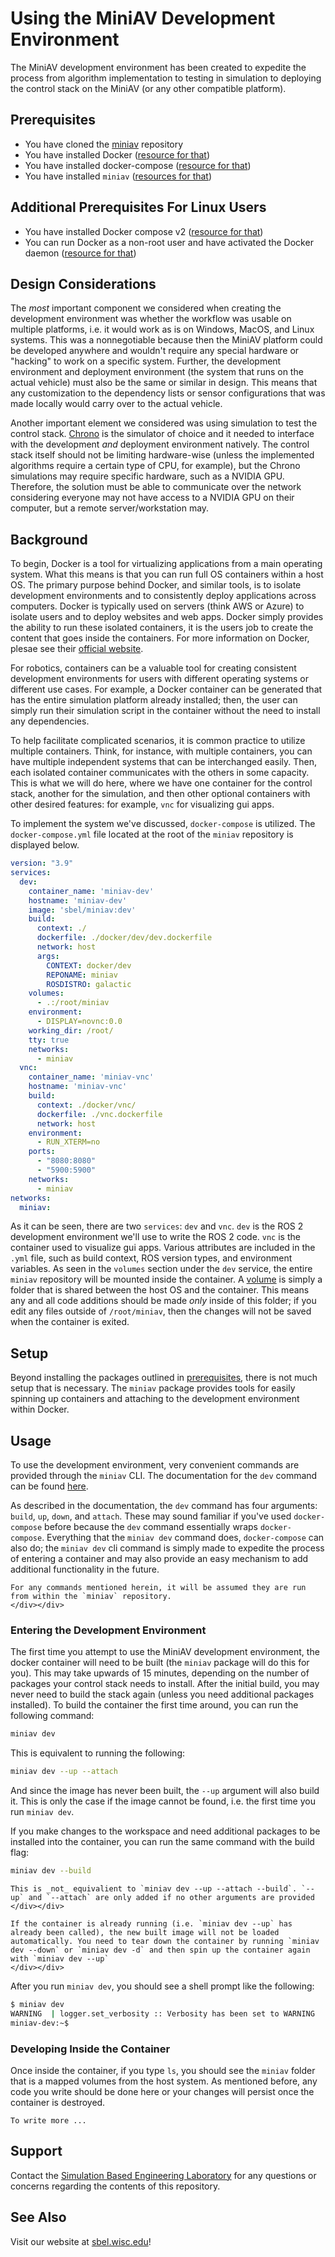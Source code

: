 # Using the MiniAV Development Environment

The MiniAV development environment has been created to expedite the process from algorithm implementation to testing in simulation to deploying the control stack on the MiniAV (or any other compatible platform). 

## Prerequisites

- You have cloned the [miniav](https://github.com/uwsbel/miniav) repository
- You have installed Docker ([resource for that](https://docs.docker.com/get-docker/))
- You have installed docker-compose ([resource for that](https://docs.docker.com/compose/install/))
- You have installed `miniav` ([resources for that](https://projects.sbel.org/miniav/setup.html))

## Additional Prerequisites For Linux Users

- You have installed Docker compose v2 ([resource for that](https://docs.docker.com/compose/cli-command/))
- You can run Docker as a non-root user and have activated the Docker daemon ([resource for that](https://docs.docker.com/engine/install/linux-postinstall/))

## Design Considerations

The _most_ important component we considered when creating the development environment was whether the workflow was usable on multiple platforms, i.e. it would work as is on Windows, MacOS, and Linux systems. This was a nonnegotiable because then the MiniAV platform could be developed anywhere and wouldn't require any special hardware or "hacking" to work on a specific system. Further, the development environment and deployment environment (the system that runs on the actual vehicle) must also be the same or similar in design. This means that any customization to the dependency lists or sensor configurations that was made locally would carry over to the actual vehicle.

Another important element we considered was using simulation to test the control stack. [Chrono](https://projectchrono.org) is the simulator of choice and it needed to interface with the development _and_ deployment environment natively. The control stack itself should not be limiting hardware-wise (unless the implemented algorithms require a certain type of CPU, for example), but the Chrono simulations may require specific hardware, such as a NVIDIA GPU. Therefore, the solution must be able to communicate over the network considering everyone may not have access to a NVIDIA GPU on their computer, but a remote server/workstation may.

## Background

To begin, Docker is a tool for virtualizing applications from a main operating system. What this means is that you can run full OS containers within a host OS. The primary purpose behind Docker, and similar tools, is to isolate development environments and to consistently deploy applications across computers. Docker is typically used on servers (think AWS or Azure) to isolate users and to deploy websites and web apps. Docker simply provides the ability to run these isolated containers, it is the users job to create the content that goes inside the containers. For more information on Docker, plesae see their [official website](https://www.docker.com/).

For robotics, containers can be a valuable tool for creating consistent development environments for users with different operating systems or different use cases. For example, a Docker container can be generated that has the entire simulation platform already installed; then, the user can simply run their simulation script in the container without the need to install any dependencies.

To help facilitate complicated scenarios, it is common practice to utilize multiple containers. Think, for instance, with multiple containers, you can have multiple independent systems that can be interchanged easily. Then, each isolated container communicates with the others in some capacity. This is what we will do here, where we have one container for the control stack, another for the simulation, and then other optional containers with other desired features: for example, `vnc` for visualizing gui apps.

To implement the system we've discussed, `docker-compose` is utilized. The `docker-compose.yml` file located at the root of the `miniav` repository is displayed below.

```yaml
version: "3.9"
services:
  dev:
    container_name: 'miniav-dev'
    hostname: 'miniav-dev'
    image: 'sbel/miniav:dev'
    build:
      context: ./
      dockerfile: ./docker/dev/dev.dockerfile
      network: host
      args:
        CONTEXT: docker/dev
        REPONAME: miniav
        ROSDISTRO: galactic
    volumes:
      - .:/root/miniav
    environment:
      - DISPLAY=novnc:0.0
    working_dir: /root/
    tty: true
    networks:
      - miniav
  vnc:
    container_name: 'miniav-vnc'
    hostname: 'miniav-vnc'
    build:
      context: ./docker/vnc/
      dockerfile: ./vnc.dockerfile
      network: host
    environment:
      - RUN_XTERM=no
    ports:
      - "8080:8080"
      - "5900:5900"
    networks:
      - miniav
networks:
  miniav:
```

As it can be seen, there are two `services`: `dev` and `vnc`. `dev` is the ROS 2 development environment we'll use to write the ROS 2 code. `vnc` is the container used to visualize gui apps. Various attributes are included in the `.yml` file, such as build context, ROS version types, and environment variables. As seen in the `volumes` section under the `dev` service, the entire `miniav` repository will be mounted inside the container. A [volume](https://docs.docker.com/storage/volumes/) is simply a folder that is shared between the host OS and the container. This means any and all code additions should be made _only_ inside of this folder; if you edit any files outside of `/root/miniav`, then the changes will not be saved when the container is exited.

## Setup

Beyond installing the packages outlined in [prerequisites](#prerequisites), there is not much setup that is necessary. The `miniav` package provides tools for easily spinning up containers and attaching to the development environment within Docker.

## Usage

To use the development environment, very convenient commands are provided through the `miniav` CLI. The documentation for the `dev` command can be found [here](http://projects.sbel.org/miniav/usage/cli.html#dev).

As described in the documentation, the `dev` command has four arguments: `build`, `up`, `down`, and `attach`. These may sound familiar if you've used `docker-compose` before because the `dev` command essentially wraps `docker-compose`. Everything that the `miniav dev` command does, `docker-compose` can also do; the `miniav dev` cli command is simply made to expedite the process of entering a container and may also provide an easy mechanism to add additional functionality in the future.

```{note}
For any commands mentioned herein, it will be assumed they are run from within the `miniav` repository.
</div></div>
```

### Entering the Development Environment

The first time you attempt to use the MiniAV development environment, the docker container will need to be built (the `miniav` package will do this for you). This may take upwards of 15 minutes, depending on the number of packages your control stack needs to install. After the initial build, you may never need to build the stack again (unless you need additional packages installed). To build the container the first time around, you can run the following command:

```bash
miniav dev
```

This is equivalent to running the following:

```bash
miniav dev --up --attach
```

And since the image has never been built, the `--up` argument will also build it. This is only the case if the image cannot be found, i.e. the first time you run `miniav dev`.

If you make changes to the workspace and need additional packages to be installed into the container, you can run the same command with the build flag:

```bash
miniav dev --build
```

```{note}
This is _not_ equivalient to `miniav dev --up --attach --build`. `--up` and `--attach` are only added if no other arguments are provided
</div></div> 
```

```{warning}
If the container is already running (i.e. `miniav dev --up` has already been called), the new built image will not be loaded automatically. You need to tear down the container by running `miniav dev --down` or `miniav dev -d` and then spin up the container again with `miniav dev --up`
</div></div> 
```

After you run `miniav dev`, you should see a shell prompt like the following:

```bash
$ miniav dev
WARNING  | logger.set_verbosity :: Verbosity has been set to WARNING
miniav-dev:~$
```

### Developing Inside the Container

Once inside the container, if you type `ls`, you should see the `miniav` folder that is a mapped volumes from the host system. As mentioned before, any code you write should be done here or your changes will persist once the container is destroyed.

```{todo}
To write more ...
```

## Support

Contact the [Simulation Based Engineering Laboratory](mailto:negrut@wisc.edu) for any questions or concerns regarding the contents of this repository.

## See Also

Visit our website at [sbel.wisc.edu](https://sbel.wisc.edu)!
